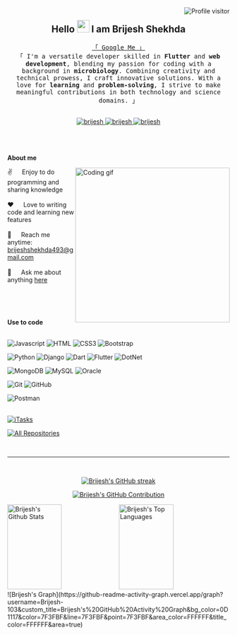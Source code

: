 <a href="https://komarev.com/ghpvc/?username=Brijesh-103">
  <img align="right" src="https://komarev.com/ghpvc/?username=Brijesh-103&label=Visitors&color=0e75b6&style=flat" alt="Profile visitor" />
</a>
<h2 align="center">
  Hello <img src="https://media.giphy.com/media/hvRJCLFzcasrR4ia7z/giphy.gif" width="28"> I am Brijesh Shekhda 
  
</h2>
<!--
<p align="center">
  <a href="https://github.com/alsiam"><img src="https://readme-typing-svg.herokuapp.com/?lines=Self%20Taught%20Programmer;Front%20End%20Developer;1.5%2B%20years%20of%20coding%20experience;Always%20learning%20new%20things&center=true&width=380&height=45"></a>
</p>
-->
<p align="center"> 
  <samp>
    <a href="https://www.google.com/search?q=Brijesh Shekhda">「 Google Me 」</a>
    <br>
    「 I'm a versatile developer skilled in<b> Flutter</b> and <b> web development</b>, blending my passion for coding with a background in <b>microbiology</b>. Combining creativity and technical prowess, I craft innovative solutions. With a love for <b>learning</b> and <b>problem-solving</b>, I strive to make meaningful contributions in both technology and science domains. 」
    <br>
    <br>
  </samp>
</p>
<p align="center">
 <a href="https://brijesh-103.github.io/CodeCraft/" target="blank">
  <img src="https://img.shields.io/badge/Website-DC143C?style=for-the-badge&logo=medium&logoColor=white" alt="brijesh" />
 </a>
 <a href="https://www.linkedin.com/in/brijesh-shekhda" target="_blank">
  <img src="https://img.shields.io/badge/LinkedIn-0077B5?style=for-the-badge&logo=linkedin&logoColor=white" alt="brijesh"/>
 </a>
 <a href="https://youtube.com/@vaishnav_ras_kirtan" target="_blank">
  <img src="https://img.shields.io/badge/Youtube-FF0000?style=for-the-badge&logo=youtube&logoColor=white" alt="brijesh" />
 </a> 
</p>
<br />
<br />
<br />
<b>About me</b>
 
<p>
 <img align="right" width="350" src="/assets/programmer.gif" alt="Coding gif" />
  
 ✌️ &emsp; Enjoy to do programming and sharing knowledge <br/><br/>
 ❤️ &emsp; Love to writing code and learning new features<br/><br/>
 📧 &emsp; Reach me anytime: brijeshshekhda493@gmail.com<br/><br/>
 💬 &emsp; Ask me about anything [here](https://github.com/Brijesh-103/Brijesh-103/issues)
</p>
<br/>
<br/>
<br/>

<b>Use to code</b>
<br/>
<br/>
<!--Designing Language-->
![Javascript](https://img.shields.io/badge/Javascript-F0DB4F?style=for-the-badge&labelColor=black&logo=javascript&logoColor=F0DB4F)
![HTML](https://img.shields.io/badge/HTML5-E34F26?style=for-the-badge&logo=html5&logoColor=white)
![CSS3](https://img.shields.io/badge/CSS3-1572B6?style=for-the-badge&logo=css3&logoColor=white)
![Bootstrap](https://img.shields.io/badge/Bootstrap-563D7C?style=for-the-badge&logo=bootstrap&logoColor=white)

<!--Programing Language & Framework-->

![Python](https://img.shields.io/badge/python-563D7C?style=for-the-badge&logo=python&logoColor=white)
![Django](https://img.shields.io/badge/Django-092E20?style=for-the-badge&logo=django&logoColor=white)
![Dart](https://img.shields.io/badge/dart-007ACC?style=for-the-badge&logo=dart&logoColor=white)
![Flutter](https://img.shields.io/badge/Flutter-42A5F5?style=for-the-badge&logo=flutter&logoColor=white)
![DotNet](https://img.shields.io/badge/Dotnet-512bd4?style=for-the-badge&logo=dotnet&logoColor=white)

<!--Database-->

![MongoDB](https://img.shields.io/badge/MongoDB-4EA94B?style=for-the-badge&logo=mongodb&logoColor=white)
![MySQL](https://img.shields.io/badge/MySQL-00758f?style=for-the-badge&logo=Mysql&logoColor=white)
![Oracle](https://img.shields.io/badge/oracle-f80000?style=for-the-badge&logo=oracle&logoColor=white)

<!--other-->

![Git](https://img.shields.io/badge/Git-F05032?style=for-the-badge&logo=git&logoColor=white)
![GitHub](https://img.shields.io/badge/GitHub-2b3137?style=for-the-badge&logo=github&logoColor=white)

<!--testing -->

![Postman](https://img.shields.io/badge/postman-ef5b25?style=for-the-badge&logo=postman&logoColor=white)
<br/>
<br/>


[![iTasks](https://github-readme-stats.vercel.app/api/pin/?username=Brijesh-103&repo=CodeCraft&border_color=7F3FBF&bg_color=0D1117&title_color=C9D1D9&text_color=8B949E&icon_color=7F3FBF)](https://github.com/Brijesh-103/CodeCraft)
<!--
[![iTasks](https://github-readme-stats.vercel.app/api/pin/?username=Brijesh-103&repo=Flutter_Project&border_color=7F3FBF&bg_color=0D1117&title_color=C9D1D9&text_color=8B949E&icon_color=7F3FBF)](https://github.com/Brijesh-103/Flutter_Project)
-->
<p align="left">
  <a href="https://github.com/Brijesh-103?tab=repositories" target="_blank"><img alt="All Repositories" title="All Repositories" src="https://img.shields.io/badge/-All%20Repos-2962FF?style=for-the-badge&logo=koding&logoColor=white"/></a>
</p>

<br/>
<hr/>
<br/>

<p align="center">
  <a href="https://github.com/Brijesh-103">
    <img src="https://github-readme-streak-stats.herokuapp.com/?user=Brijesh-103&theme=radical&border=7F3FBF&background=0D1117" alt="Brijesh's GitHub streak"/>
  </a>
</p>
<p align="center">
  <a href="https://github.com/Brijesh-103">
    <img src="https://github-profile-summary-cards.vercel.app/api/cards/profile-details?username=Brijesh-103&theme=radical" alt="Brijesh's GitHub Contribution"/>
  </a>
</p>
<a> 
    <a href="https://github.com/Brijesh-103"><img alt="Brijesh's Github Stats" src="https://denvercoder1-github-readme-stats.vercel.app/api?username=Brijesh-103&show_icons=true&count_private=true&theme=react&border_color=7F3FBF&bg_color=0D1117&title_color=F85D7F&icon_color=F8D866" height="192px" width="49.5%"/></a>
  <a href="https://github.com/Brijesh-103"><img alt="Brijesh's Top Languages" src="https://denvercoder1-github-readme-stats.vercel.app/api/top-langs/?username=Brijesh-103&langs_count=8&layout=compact&theme=react&border_color=7F3FBF&bg_color=0D1117&title_color=F85D7F&icon_color=F8D866" height="192px" width="49.5%"/></a>
  <br/>
</a>
![Brijesh's Graph](https://github-readme-activity-graph.vercel.app/graph?username=Brijesh-103&custom_title=Brijesh's%20GitHub%20Activity%20Graph&bg_color=0D1117&color=7F3FBF&line=7F3FBF&point=7F3FBF&area_color=FFFFFF&title_color=FFFFFF&area=true)
